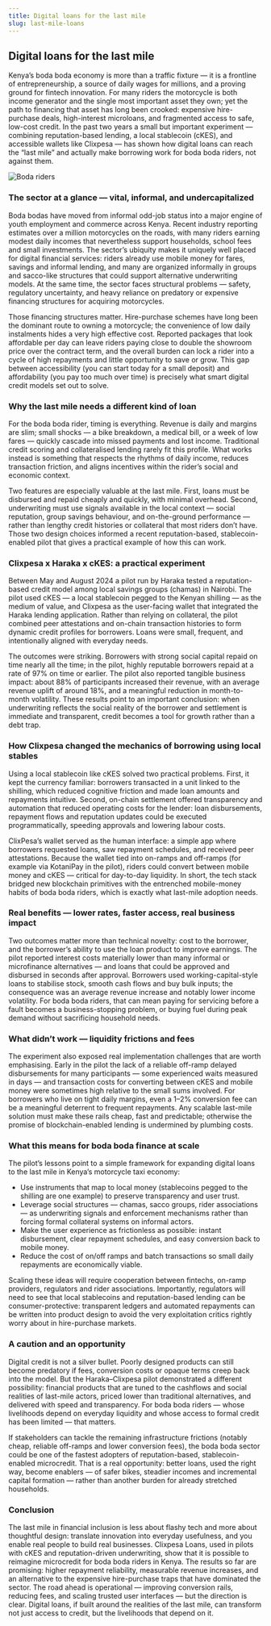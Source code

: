 ```yaml
---
title: Digital loans for the last mile
slug: last-mile-loans
---
```


## Digital loans for the last mile

Kenya’s boda boda economy is more than a traffic fixture — it is a frontline of entrepreneurship, a source of daily wages for millions, and a proving ground for fintech innovation. For many riders the motorcycle is both income generator and the single most important asset they own; yet the path to financing that asset has long been crooked: expensive hire-purchase deals, high-interest microloans, and fragmented access to safe, low-cost credit. In the past two years a small but important experiment — combining reputation-based lending, a local stablecoin (cKES), and accessible wallets like Clixpesa — has shown how digital loans can reach the “last mile” and actually make borrowing work for boda boda riders, not against them.

![Boda riders](/images/bodaa.jpg)

### The sector at a glance — vital, informal, and undercapitalized

Boda bodas have moved from informal odd-job status into a major engine of youth employment and commerce across Kenya. Recent industry reporting estimates over a million motorcycles on the roads, with many riders earning modest daily incomes that nevertheless support households, school fees and small investments. The sector’s ubiquity makes it uniquely well placed for digital financial services: riders already use mobile money for fares, savings and informal lending, and many are organized informally in groups and sacco-like structures that could support alternative underwriting models. At the same time, the sector faces structural problems — safety, regulatory uncertainty, and heavy reliance on predatory or expensive financing structures for acquiring motorcycles.

Those financing structures matter. Hire-purchase schemes have long been the dominant route to owning a motorcycle; the convenience of low daily instalments hides a very high effective cost. Reported packages that look affordable per day can leave riders paying close to double the showroom price over the contract term, and the overall burden can lock a rider into a cycle of high repayments and little opportunity to save or grow. This gap between accessibility (you can start today for a small deposit) and affordability (you pay too much over time) is precisely what smart digital credit models set out to solve.

### Why the last mile needs a different kind of loan

For the boda boda rider, timing is everything. Revenue is daily and margins are slim; small shocks — a bike breakdown, a medical bill, or a week of low fares — quickly cascade into missed payments and lost income. Traditional credit scoring and collateralised lending rarely fit this profile. What works instead is something that respects the rhythms of daily income, reduces transaction friction, and aligns incentives within the rider’s social and economic context.

Two features are especially valuable at the last mile. First, loans must be disbursed and repaid cheaply and quickly, with minimal overhead. Second, underwriting must use signals available in the local context — social reputation, group savings behaviour, and on-the-ground performance — rather than lengthy credit histories or collateral that most riders don’t have. Those two design choices informed a recent reputation-based, stablecoin-enabled pilot that gives a practical example of how this can work.

### Clixpesa x Haraka x cKES: a practical experiment

Between May and August 2024 a pilot run by Haraka tested a reputation-based credit model among local savings groups (chamas) in Nairobi. The pilot used cKES — a local stablecoin pegged to the Kenyan shilling — as the medium of value, and Clixpesa as the user-facing wallet that integrated the Haraka lending application. Rather than relying on collateral, the pilot combined peer attestations and on-chain transaction histories to form dynamic credit profiles for borrowers. Loans were small, frequent, and intentionally aligned with everyday needs.

The outcomes were striking. Borrowers with strong social capital repaid on time nearly all the time; in the pilot, highly reputable borrowers repaid at a rate of 97% on time or earlier. The pilot also reported tangible business impact: about 88% of participants increased their revenue, with an average revenue uplift of around 18%, and a meaningful reduction in month-to-month volatility. These results point to an important conclusion: when underwriting reflects the social reality of the borrower and settlement is immediate and transparent, credit becomes a tool for growth rather than a debt trap.

### How Clixpesa changed the mechanics of borrowing using local stables

Using a local stablecoin like cKES solved two practical problems. First, it kept the currency familiar: borrowers transacted in a unit linked to the shilling, which reduced cognitive friction and made loan amounts and repayments intuitive. Second, on-chain settlement offered transparency and automation that reduced operating costs for the lender: loan disbursements, repayment flows and reputation updates could be executed programmatically, speeding approvals and lowering labour costs.

ClixPesa’s wallet served as the human interface: a simple app where borrowers requested loans, saw repayment schedules, and received peer attestations. Because the wallet tied into on-ramps and off-ramps (for example via KotaniPay in the pilot), riders could convert between mobile money and cKES — critical for day-to-day liquidity. In short, the tech stack bridged new blockchain primitives with the entrenched mobile-money habits of boda boda riders, which is exactly what last-mile adoption needs.

### Real benefits — lower rates, faster access, real business impact

Two outcomes matter more than technical novelty: cost to the borrower, and the borrower’s ability to use the loan product to improve earnings. The pilot reported interest costs materially lower than many informal or microfinance alternatives — and loans that could be approved and disbursed in seconds after approval. Borrowers used working-capital-style loans to stabilise stock, smooth cash flows and buy bulk inputs; the consequence was an average revenue increase and notably lower income volatility. For boda boda riders, that can mean paying for servicing before a fault becomes a business-stopping problem, or buying fuel during peak demand without sacrificing household needs.

### What didn’t work — liquidity frictions and fees

The experiment also exposed real implementation challenges that are worth emphasising. Early in the pilot the lack of a reliable off-ramp delayed disbursements for many participants — some experienced waits measured in days — and transaction costs for converting between cKES and mobile money were sometimes high relative to the small sums involved. For borrowers who live on tight daily margins, even a 1–2% conversion fee can be a meaningful deterrent to frequent repayments. Any scalable last-mile solution must make these rails cheap, fast and predictable; otherwise the promise of blockchain-enabled lending is undermined by plumbing costs.

### What this means for boda boda finance at scale

The pilot’s lessons point to a simple framework for expanding digital loans to the last mile in Kenya’s motorcycle taxi economy:

- Use instruments that map to local money (stablecoins pegged to the shilling are one example) to preserve transparency and user trust.
- Leverage social structures — chamas, sacco groups, rider associations — as underwriting signals and enforcement mechanisms rather than forcing formal collateral systems on informal actors.
- Make the user experience as frictionless as possible: instant disbursement, clear repayment schedules, and easy conversion back to mobile money.
- Reduce the cost of on/off ramps and batch transactions so small daily repayments are economically viable.

Scaling these ideas will require cooperation between fintechs, on-ramp providers, regulators and rider associations. Importantly, regulators will need to see that local stablecoins and reputation-based lending can be consumer-protective: transparent ledgers and automated repayments can be written into product design to avoid the very exploitation critics rightly worry about in hire-purchase markets.

### A caution and an opportunity

Digital credit is not a silver bullet. Poorly designed products can still become predatory if fees, conversion costs or opaque terms creep back into the model. But the Haraka–Clixpesa pilot demonstrated a different possibility: financial products that are tuned to the cashflows and social realities of last-mile actors, priced lower than traditional alternatives, and delivered with speed and transparency. For boda boda riders — whose livelihoods depend on everyday liquidity and whose access to formal credit has been limited — that matters.

If stakeholders can tackle the remaining infrastructure frictions (notably cheap, reliable off-ramps and lower conversion fees), the boda boda sector could be one of the fastest adopters of reputation-based, stablecoin-enabled microcredit. That is a real opportunity: better loans, used the right way, become enablers — of safer bikes, steadier incomes and incremental capital formation — rather than another burden for already stretched households.

### Conclusion

The last mile in financial inclusion is less about flashy tech and more about thoughtful design: translate innovation into everyday usefulness, and you enable real people to build real businesses. Clixpesa Loans, used in pilots with cKES and reputation-driven underwriting, show that it is possible to reimagine microcredit for boda boda riders in Kenya. The results so far are promising: higher repayment reliability, measurable revenue increases, and an alternative to the expensive hire-purchase traps that have dominated the sector. The road ahead is operational — improving conversion rails, reducing fees, and scaling trusted user interfaces — but the direction is clear. Digital loans, if built around the realities of the last mile, can transform not just access to credit, but the livelihoods that depend on it.
